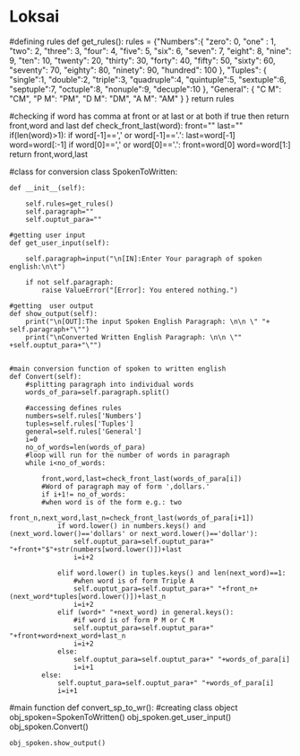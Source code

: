 # Loksai
#defining rules
def get_rules():
    rules = {"Numbers":{
                        "zero": 0,
                        "one" : 1,
                        "two": 2,
                        "three": 3,
                        "four": 4,
                        "five": 5,
                        "six": 6,
                        "seven": 7,
                        "eight": 8,
                        "nine": 9,
                        "ten": 10,
                        "twenty": 20,
                        "thirty": 30,
                        "forty": 40,
                        "fifty": 50,
                        "sixty": 60,
                        "seventy": 70,
                        "eighty": 80,
                        "ninety": 90,
                        "hundred": 100
                        },
            "Tuples": {
                         "single":1,
                         "double":2,
                         "triple":3,
                         "quadruple":4,
                         "quintuple":5,
                         "sextuple":6,
                         "septuple":7,
                         "octuple":8,
                         "nonuple":9,
                         "decuple":10
                      },
            "General": {
                          "C M": "CM",
                          "P M": "PM",
                          "D M": "DM",
                          "A M": "AM"
                       }
            }
    return rules

#checking if word has comma at front or at last or at both  if true then return front,word and last 
def check_front_last(word):
    front=""
    last=""
    if(len(word)>1):
        if word[-1]==',' or word[-1]=='.':
            last=word[-1]
            word=word[:-1]
        if word[0]==',' or word[0]=='.':
            front=word[0]
            word=word[1:]
    return front,word,last


#class for conversion
class SpokenToWritten:

    def __init__(self):

        self.rules=get_rules()
        self.paragraph=""
        self.ouptut_para=""

    #getting user input
    def get_user_input(self):

        self.paragraph=input("\n[IN]:Enter Your paragraph of spoken english:\n\t")

        if not self.paragraph:
            raise ValueError("[Error]: You entered nothing.")

    #getting  user output
    def show_output(self):
        print("\n[OUT]:The input Spoken English Paragraph: \n\n \" "+ self.paragraph+"\"")
        print("\nConverted Written English Paragraph: \n\n \"" +self.ouptut_para+"\"")

    
    #main conversion function of spoken to written english 
    def Convert(self):
        #splitting paragraph into individual words
        words_of_para=self.paragraph.split()

        #accessing defines rules
        numbers=self.rules['Numbers']
        tuples=self.rules['Tuples']
        general=self.rules['General']
        i=0
        no_of_words=len(words_of_para)
        #loop will run for the number of words in paragraph 
        while i<no_of_words: 
            
            front,word,last=check_front_last(words_of_para[i])
            #Word of paragraph may of form ',dollars.' 
            if i+1!= no_of_words:
            #when word is of the form e.g.: two 
                front_n,next_word,last_n=check_front_last(words_of_para[i+1])
                if word.lower() in numbers.keys() and (next_word.lower()=='dollars' or next_word.lower()=='dollar'):
                    self.ouptut_para=self.ouptut_para+" "+front+"$"+str(numbers[word.lower()])+last
                    i=i+2

                elif word.lower() in tuples.keys() and len(next_word)==1:
                    #when word is of form Triple A
                    self.ouptut_para=self.ouptut_para+" "+front_n+(next_word*tuples[word.lower()])+last_n
                    i=i+2
                elif (word+" "+next_word) in general.keys():
                    #if word is of form P M or C M
                    self.ouptut_para=self.ouptut_para+" "+front+word+next_word+last_n
                    i=i+2
                else:
                    self.ouptut_para=self.ouptut_para+" "+words_of_para[i]
                    i=i+1
            else:
                self.ouptut_para=self.ouptut_para+" "+words_of_para[i]
                i=i+1


#main function 
def convert_sp_to_wr():
    #creating class object
    obj_spoken=SpokenToWritten()
    obj_spoken.get_user_input()
    obj_spoken.Convert()


    obj_spoken.show_output()


